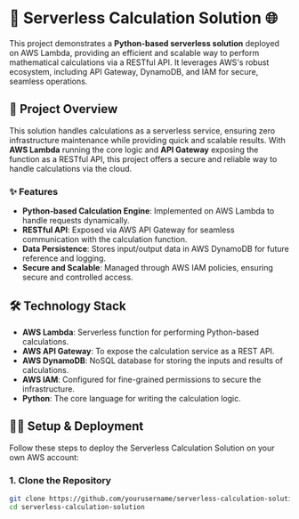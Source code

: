 # 🚀 Serverless Calculation Solution 🌐

This project demonstrates a **Python-based serverless solution** deployed on AWS Lambda, providing an efficient and scalable way to perform mathematical calculations via a RESTful API. It leverages AWS's robust ecosystem, including API Gateway, DynamoDB, and IAM for secure, seamless operations.

## 📜 Project Overview

This solution handles calculations as a serverless service, ensuring zero infrastructure maintenance while providing quick and scalable results. With **AWS Lambda** running the core logic and **API Gateway** exposing the function as a RESTful API, this project offers a secure and reliable way to handle calculations via the cloud.

### ✨ Features
- **Python-based Calculation Engine**: Implemented on AWS Lambda to handle requests dynamically.
- **RESTful API**: Exposed via AWS API Gateway for seamless communication with the calculation function.
- **Data Persistence**: Stores input/output data in AWS DynamoDB for future reference and logging.
- **Secure and Scalable**: Managed through AWS IAM policies, ensuring secure and controlled access.

## 🛠️ Technology Stack
- **AWS Lambda**: Serverless function for performing Python-based calculations.
- **AWS API Gateway**: To expose the calculation service as a REST API.
- **AWS DynamoDB**: NoSQL database for storing the inputs and results of calculations.
- **AWS IAM**: Configured for fine-grained permissions to secure the infrastructure.
- **Python**: The core language for writing the calculation logic.

## 🧑‍💻 Setup & Deployment

Follow these steps to deploy the Serverless Calculation Solution on your own AWS account:

### 1. Clone the Repository
```bash
git clone https://github.com/yourusername/serverless-calculation-solution.git
cd serverless-calculation-solution
